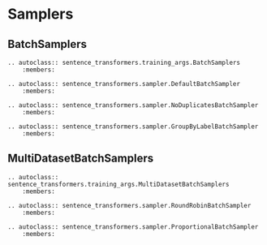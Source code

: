 
# Samplers

## BatchSamplers
```{eval-rst}
.. autoclass:: sentence_transformers.training_args.BatchSamplers
    :members:
```

```{eval-rst}
.. autoclass:: sentence_transformers.sampler.DefaultBatchSampler
    :members:
```

```{eval-rst}
.. autoclass:: sentence_transformers.sampler.NoDuplicatesBatchSampler
    :members:
```

```{eval-rst}
.. autoclass:: sentence_transformers.sampler.GroupByLabelBatchSampler
    :members:
```

## MultiDatasetBatchSamplers
```{eval-rst}
.. autoclass:: sentence_transformers.training_args.MultiDatasetBatchSamplers
    :members:
```

```{eval-rst}
.. autoclass:: sentence_transformers.sampler.RoundRobinBatchSampler
    :members:
```

```{eval-rst}
.. autoclass:: sentence_transformers.sampler.ProportionalBatchSampler
    :members:
```